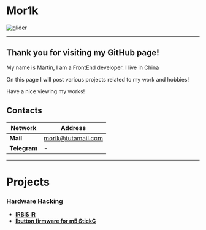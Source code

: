 # Mor1k

![glider](https://media1.tenor.com/m/mkrG3g9HwAcAAAAC/classroom-of-the-elite-youkoso-jitsuryoku-shijou-shugi-no-kyoushitsu-e.gif)
_________
## Thank you for visiting my GitHub page!

My name is Martin, I am a FrontEnd developer. I live in China

On this page I will post various projects related to my work and hobbies!

Have a nice viewing my works!

## Contacts

|Network|Address|
|--|--|
|**Mail**|[morik@tutamail.com]()|
|**Telegram**|-|

________

# Projects

### Hardware Hacking

- **[IRBIS IR](https://github.com/MOR1K/IRBIS_IR)**
- **[Ibutton firmware for m5 StickC](https://github.com/MOR1K/iButton-firmware-for-m5-Stickc-plus2)**
